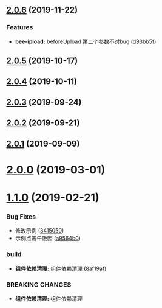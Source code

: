 <a name="2.0.6"></a>
## [2.0.6](https://github.com/tinper-bee/upload/compare/v2.0.5...v2.0.6) (2019-11-22)


### Features

* **bee-ipload:** beforeUpload 第二个参数不对bug ([d93bb5f](https://github.com/tinper-bee/upload/commit/d93bb5f))



<a name="2.0.5"></a>
## [2.0.5](https://github.com/tinper-bee/upload/compare/v2.0.4...v2.0.5) (2019-10-17)



<a name="2.0.4"></a>
## [2.0.4](https://github.com/tinper-bee/upload/compare/v2.0.3...v2.0.4) (2019-10-11)



<a name="2.0.3"></a>
## [2.0.3](https://github.com/tinper-bee/upload/compare/v2.0.2...v2.0.3) (2019-09-24)



<a name="2.0.2"></a>
## [2.0.2](https://github.com/tinper-bee/upload/compare/v2.0.1...v2.0.2) (2019-09-21)



<a name="2.0.1"></a>
## [2.0.1](https://github.com/tinper-bee/upload/compare/v2.0.0...v2.0.1) (2019-09-09)



<a name="2.0.0"></a>
# [2.0.0](https://github.com/tinper-bee/upload/compare/v1.1.0...v2.0.0) (2019-03-01)



<a name="1.1.0"></a>
# [1.1.0](https://github.com/tinper-bee/upload/compare/8af19af...v1.1.0) (2019-02-21)


### Bug Fixes

* 修改示例 ([3415050](https://github.com/tinper-bee/upload/commit/3415050))
* 示例点击午饭因 ([a9564b0](https://github.com/tinper-bee/upload/commit/a9564b0))


### build

* **组件依赖清理:** 组件依赖清理 ([8af19af](https://github.com/tinper-bee/upload/commit/8af19af))


### BREAKING CHANGES

* **组件依赖清理:** 组件依赖清理



